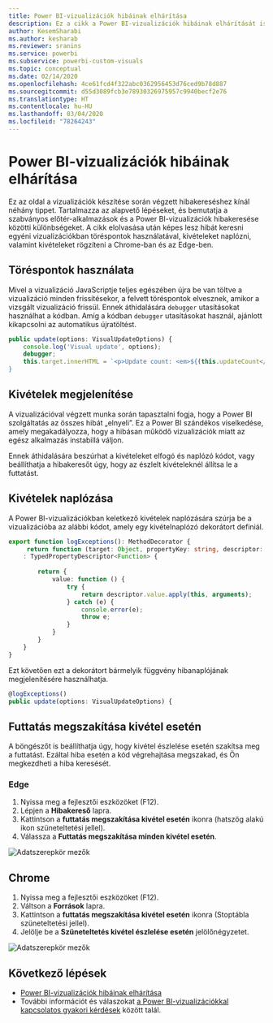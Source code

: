 ```yaml
---
title: Power BI-vizualizációk hibáinak elhárítása
description: Ez a cikk a Power BI-vizualizációk hibáinak elhárítását ismerteti.
author: KesemSharabi
ms.author: kesharab
ms.reviewer: sranins
ms.service: powerbi
ms.subservice: powerbi-custom-visuals
ms.topic: conceptual
ms.date: 02/14/2020
ms.openlocfilehash: 4ce61fcd4f322abc0362956453d76ced9b78d887
ms.sourcegitcommit: d55d3089fcb3e78930326975957c9940becf2e76
ms.translationtype: HT
ms.contentlocale: hu-HU
ms.lasthandoff: 03/04/2020
ms.locfileid: "78264243"
---
```

# <a name="how-to-debug-power-bi-visuals"></a>Power BI-vizualizációk hibáinak elhárítása

Ez az oldal a vizualizációk készítése során végzett hibakereséshez kínál néhány tippet. Tartalmazza az alapvető lépéseket, és bemutatja a szabványos előtér-alkalmazások és a Power BI-vizualizációk hibakeresése közötti különbségeket.
A cikk elolvasása után képes lesz hibát keresni egyéni vizualizációkban töréspontok használatával, kivételeket naplózni, valamint kivételeket rögzíteni a Chrome-ban és az Edge-ben.

## <a name="using-breakpoints"></a>Töréspontok használata

Mivel a vizualizáció JavaScriptje teljes egészében újra be van töltve a vizualizáció minden frissítésekor, a felvett töréspontok elvesznek, amikor a vizsgált vizualizáció frissül. Ennek áthidalására `debugger` utasításokat használhat a kódban. Amíg a kódban `debugger` utasításokat használ, ajánlott kikapcsolni az automatikus újratöltést.

```typescript
public update(options: VisualUpdateOptions) {
    console.log('Visual update', options);
    debugger;
    this.target.innerHTML = `<p>Update count: <em>${(this.updateCount</em></p>`;
}
```


## <a name="showing-exceptions"></a>Kivételek megjelenítése

A vizualizációval végzett munka során tapasztalni fogja, hogy a Power BI szolgáltatás az összes hibát „elnyeli”. Ez a Power BI szándékos viselkedése, amely megakadályozza, hogy a hibásan működő vizualizációk miatt az egész alkalmazás instabillá váljon.

Ennek áthidalására beszúrhat a kivételeket elfogó és naplózó kódot, vagy beállíthatja a hibakeresőt úgy, hogy az észlelt kivételeknél állítsa le a futtatást.


## <a name="log-exceptions"></a>Kivételek naplózása

A Power BI-vizualizációkban keletkező kivételek naplózására szúrja be a vizualizációba az alábbi kódot, amely egy kivételnaplózó dekorátort definiál.

```typescript
export function logExceptions(): MethodDecorator {
     return function (target: Object, propertyKey: string, descriptor: TypedPropertyDescriptor<Function>)
    : TypedPropertyDescriptor<Function> {
            
        return {
            value: function () {
                try {
                    return descriptor.value.apply(this, arguments);
                } catch (e) {
                    console.error(e);
                    throw e;
                }
            }
        }
    }
}
```
Ezt követően ezt a dekorátort bármelyik függvény hibanaplójának megjelenítésére használhatja.

```typescript
@logExceptions()
public update(options: VisualUpdateOptions) {
```

## <a name="break-on-exceptions"></a>Futtatás megszakítása kivétel esetén

A böngészőt is beállíthatja úgy, hogy kivétel észlelése esetén szakítsa meg a futtatást. Ezáltal hiba esetén a kód végrehajtása megszakad, és Ön megkezdheti a hiba keresését.

### <a name="edge"></a>Edge

1. Nyissa meg a fejlesztői eszközöket (F12).
2. Lépjen a **Hibakereső** lapra.
3. Kattintson a **futtatás megszakítása kivétel esetén** ikonra (hatszög alakú ikon szüneteltetési jellel).
4. Válassza a **Futtatás megszakítása minden kivétel esetén**.

![Adatszerepkör mezők](./media/how-to-debug-edge.png)

## <a name="chrome"></a>Chrome

1. Nyissa meg a fejlesztői eszközöket (F12).
2. Váltson a **Források** lapra.
3. Kattintson a **futtatás megszakítása kivétel esetén** ikonra (Stoptábla szüneteltetési jellel).
4. Jelölje be a **Szüneteltetés kivétel észlelése esetén** jelölőnégyzetet.

![Adatszerepkör mezők](./media/how-to-debug-chrome.png)

## <a name="next-steps"></a>Következő lépések
* [Power BI-vizualizációk hibáinak elhárítása](../power-bi-custom-visuals-troubleshoot.md)
* További információt és válaszokat [a Power BI-vizualizációkkal kapcsolatos gyakori kérdések](../power-bi-custom-visuals-faq.md#organizational-power-bi-visuals) között talál.
